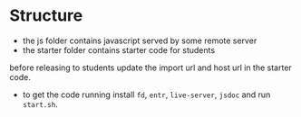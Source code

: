 # Structure

- the js folder contains javascript served by some remote server
- the starter folder contains starter code for students

before releasing to students update the import url and host url in the starter code.

- to get the code running install `fd`, `entr`, `live-server`, `jsdoc` and run `start.sh`.
